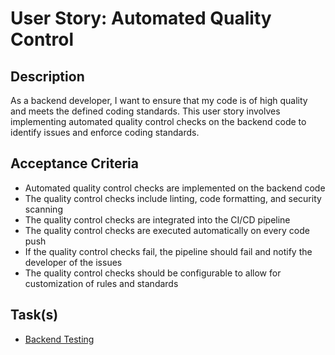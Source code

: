 # User Story: Automated Quality Control


## Description

As a backend developer, I want to ensure that my code is of high quality and meets the defined coding standards. This user story involves implementing automated quality control checks on the backend code to identify issues and enforce coding standards.

## Acceptance Criteria

- Automated quality control checks are implemented on the backend code
- The quality control checks include linting, code formatting, and security scanning
- The quality control checks are integrated into the CI/CD pipeline
- The quality control checks are executed automatically on every code push
- If the quality control checks fail, the pipeline should fail and notify the developer of the issues
- The quality control checks should be configurable to allow for customization of rules and standards

## Task(s)

- [Backend Testing](./tasks/backend_testing_task.md)
